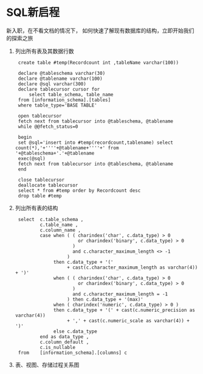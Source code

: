 # SQL新启程

新入职，在不看文档的情况下， 如何快速了解现有数据库的结构，立即开始我们的探索之旅

1. 列出所有表及其数据行数
  
        create table #temp(Recordcount int ,tableName varchar(100))
        
        declare @tableschema varchar(30)
        declare @tablename varchar(100)
        declare @sql varchar(300)
        declare tablecursor cursor for
        	select table_schema, table_name 
        from [information_schema].[tables]
        where table_type='BASE TABLE'
        
        open tablecursor
        fetch next from tablecursor into @tableschema, @tablename
        while @@fetch_status=0
        
        begin
        set @sql='insert into #temp(recordcount,tablename) select count(*),'+''''+@tablename+''''+' from '+@tableschema+'.'+@tablename
        exec(@sql)
        fetch next from tablecursor into @tableschema, @tablename
        end
        
        close tablecursor
        deallocate tablecursor
        select * from #temp order by Recordcount desc
        drop table #temp

2. 列出所有表的结构

        select  c.table_schema ,
                c.table_name ,
                c.column_name ,
                case when ( ( charindex('char', c.data_type) > 0
                              or charindex('binary', c.data_type) > 0
                            )
                            and c.character_maximum_length <> -1
                          )
                     then c.data_type + '('
                          + cast(c.character_maximum_length as varchar(4)) + ')'
                     when ( ( charindex('char', c.data_type) > 0
                              or charindex('binary', c.data_type) > 0
                            )
                            and c.character_maximum_length = -1
                          ) then c.data_type + '(max)'
                     when ( charindex('numeric', c.data_type) > 0 )
                     then c.data_type + '(' + cast(c.numeric_precision as varchar(4))
                          + ',' + cast(c.numeric_scale as varchar(4)) + ')'
                     else c.data_type
                end as data_type ,
                c.column_default ,
                c.is_nullable
        from    [information_schema].[columns] c

3. 表、视图、存储过程关系图
